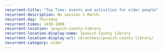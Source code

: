 ```yaml
---
recurrent-title: "Top Time: events and activities for older people"
recurrent-description: No session 1 March.
recurrent-day: Thursday
recurrent-times: 1430-1600
recurrent-location: ipswich-county-library
recurrent-location-display-name: Ipswich County Library
recurrent-location-display-url: /branches/ipswich-county-library/
recurrent-category: older
---
```


